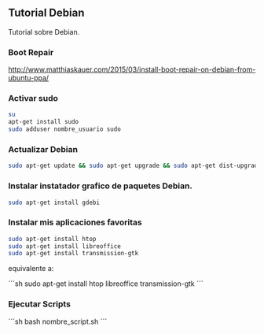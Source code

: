 ## Tutorial Debian

Tutorial sobre Debian.

### Boot Repair

http://www.matthiaskauer.com/2015/03/install-boot-repair-on-debian-from-ubuntu-ppa/

### Activar sudo
```sh
su
apt-get install sudo
sudo adduser nombre_usuario sudo
```

### Actualizar Debian
```sh
sudo apt-get update && sudo apt-get upgrade && sudo apt-get dist-upgrade && sudo apt-get autoremove
```

### Instalar instatador grafico de paquetes Debian.

```sh
sudo apt-get install gdebi
```

### Instalar mis aplicaciones favoritas

```sh
sudo apt-get install htop
sudo apt-get install libreoffice
sudo apt-get install transmission-gtk
```

equivalente a:

´´´sh
sudo apt-get install htop libreoffice transmission-gtk
´´´

### Ejecutar Scripts

´´´sh 
bash nombre_script.sh
´´´




